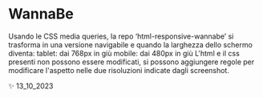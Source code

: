 # WannaBe

Usando le CSS media queries, la repo ‘html-responsive-wannabe’ si trasforma in una versione navigabile e quando la larghezza dello schermo diventa:
tablet: dai 768px in giù
mobile: dai 480px in giù
L'html e il css presenti non possono essere modificati, si possono aggiungere regole per modificare l'aspetto nelle due risoluzioni indicate dagli screenshot.

✨ 13_10_2023